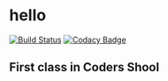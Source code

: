 # hello
[![Build Status](https://travis-ci.com/OriaTori/hello.svg?branch=master)](https://travis-ci.com/OriaTori/hello) [![Codacy Badge](https://api.codacy.com/project/badge/Grade/61093fba305c43b7ab42f624d2be28f9)](https://www.codacy.com/app/OriaTori/hello?utm_source=github.com&amp;utm_medium=referral&amp;utm_content=OriaTori/hello&amp;utm_campaign=Badge_Grade)

## First class in Coders Shool
